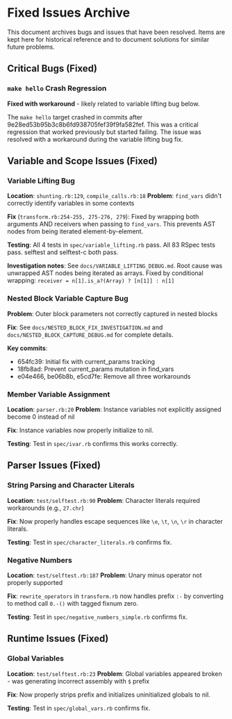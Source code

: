 # Fixed Issues Archive

This document archives bugs and issues that have been resolved. Items are kept here for historical reference and to document solutions for similar future problems.

## Critical Bugs (Fixed)

### `make hello` Crash Regression
**Fixed with workaround** - likely related to variable lifting bug below.

The `make hello` target crashed in commits after 9e28ed53b95b3c8b6fd938705fef39f9fa582fef. This was a critical regression that worked previously but started failing. The issue was resolved with a workaround during the variable lifting bug fix.

## Variable and Scope Issues (Fixed)

### Variable Lifting Bug
**Location**: `shunting.rb:129`, `compile_calls.rb:18`
**Problem**: `find_vars` didn't correctly identify variables in some contexts

**Fix** (`transform.rb:254-255, 275-276, 279`): Fixed by wrapping both arguments AND receivers when passing to `find_vars`. This prevents AST nodes from being iterated element-by-element.

**Testing**: All 4 tests in `spec/variable_lifting.rb` pass. All 83 RSpec tests pass. selftest and selftest-c both pass.

**Investigation notes**: See `docs/VARIABLE_LIFTING_DEBUG.md`. Root cause was unwrapped AST nodes being iterated as arrays. Fixed by conditional wrapping: `receiver = n[1].is_a?(Array) ? [n[1]] : n[1]`

### Nested Block Variable Capture Bug
**Problem**: Outer block parameters not correctly captured in nested blocks

**Fix**: See `docs/NESTED_BLOCK_FIX_INVESTIGATION.md` and `docs/NESTED_BLOCK_CAPTURE_DEBUG.md` for complete details.

**Key commits**:
- 654fc39: Initial fix with current_params tracking
- 18fb8ad: Prevent current_params mutation in find_vars
- e04e466, be06b8b, e5cd7fe: Remove all three workarounds

### Member Variable Assignment
**Location**: `parser.rb:20`
**Problem**: Instance variables not explicitly assigned become 0 instead of nil

**Fix**: Instance variables now properly initialize to nil.

**Testing**: Test in `spec/ivar.rb` confirms this works correctly.

## Parser Issues (Fixed)

### String Parsing and Character Literals
**Location**: `test/selftest.rb:90`
**Problem**: Character literals required workarounds (e.g., `27.chr`)

**Fix**: Now properly handles escape sequences like `\e`, `\t`, `\n`, `\r` in character literals.

**Testing**: Test in `spec/character_literals.rb` confirms fix.

### Negative Numbers
**Location**: `test/selftest.rb:187`
**Problem**: Unary minus operator not properly supported

**Fix**: `rewrite_operators` in `transform.rb` now handles prefix `:-` by converting to method call `0.-()` with tagged fixnum zero.

**Testing**: Test in `spec/negative_numbers_simple.rb` confirms fix.

## Runtime Issues (Fixed)

### Global Variables
**Location**: `test/selftest.rb:23`
**Problem**: Global variables appeared broken - was generating incorrect assembly with `$` prefix

**Fix**: Now properly strips prefix and initializes uninitialized globals to nil.

**Testing**: Test in `spec/global_vars.rb` confirms fix.
